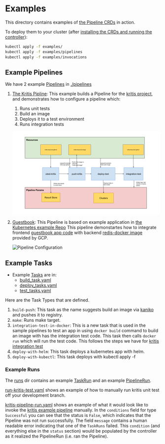 # Examples

This directory contains examples of [the Pipeline CRDs](../README.md) in action.

To deploy them to your cluster (after
[installing the CRDs and running the controller](../DEVELOPMENT.md#getting-started)):

```bash
kubectl apply -f examples/
kubectl apply -f examples/pipelines
kubectl apply -f examples/invocations
```

## Example Pipelines

We have 2 example [Pipelines](../README.md#pipeline) in [./pipelines](./pipelines)

1. [The Kritis Pipline](./pipelines/kritis.yaml): This example builds a Pipeline for the
   [kritis project](https://github.com/grafeas/kritis), and demonstrates how to configure
    a pipeline which:

    1. Runs unit tests
    2. Build an image
    3. Deploys it to a test environment
    4. Runs integration tests

   ![Pipeline Configuration](./pipelines/kritis-pipeline.png)

2. [Guestbook](./pipelines/guestbook.yaml): This Pipeline is based on example application in
   [the Kubernetes example Repo](https://github.com/kubernetes/examples/tree/master/guestbook)
   This pipeline demonstartes how to integrate frontend
   [guestbook app code](https://github.com/kubernetes/examples/tree/master/guestbook-go) with
   backend [redis-docker image](https://github.com/GoogleCloudPlatform/redis-docker/tree/master/4) provided by GCP.

   ![Pipeline Configuration](./pipelines/guestbook-pipeline.png)

## Example Tasks

* Example [Tasks](../../README.md#task) are in:
  * [build_task.yaml](build_task.yaml)
  * [deploy_tasks.yaml](deploy_tasks.yaml)
  * [test_tasks.yaml](test_tasks.yaml)

Here are the Task Types that are defined.

1. `build-push`: This task as the name suggests build an image via [kaniko](https://github.com/GoogleContainerTools/kaniko) and pushes it to registry.
2. `make`:  Runs make target.
3. `integration-test-in-docker`: This is a new task that is used in the sample pipelines to test an app in using `docker build` command to build an image with has the integration test code.
This task then calls `docker run` which will run the test code. This follows the steps we have for [kritis integration test](https://github.com/grafeas/kritis/blob/4f83f99ca58751c28c0ec40016ed0bba5867d70f/Makefile#L152)
4. `deploy-with-helm`: This task deploys a kubernetes app with helm.
5. `deploy-with-kubectl`: This task deploys with kubectl apply -f <filename>

### Example Runs

The [runs](./runs/) dir contains an example [TaskRun](../README.md#taskrun) and an example [PipelineRun](../README.md#pipelinerun).

[run-kritis-test.yaml](./invocations/run-kritis-test.yaml) shows an example of how to manually run kritis unit test off your development branch.

[kritis-pipeline-run.yaml](./invocations/kritis-pipeline-run.yaml) shows an example of
what it would look like to invoke the [kritis example pipeline](#example-pipelines)
manually. In the `conditions` field for type `Successful` you can see that the status
is `False`, which indicates that the Pipeline was not run successfully. The field
`message` contains a human readable error indicating that one of the `TaskRuns` failed.
This `condition` (and everything else in the `status` section) would be populated by the
controller as it realized the PipelineRun (i.e. ran the Pipeline).
